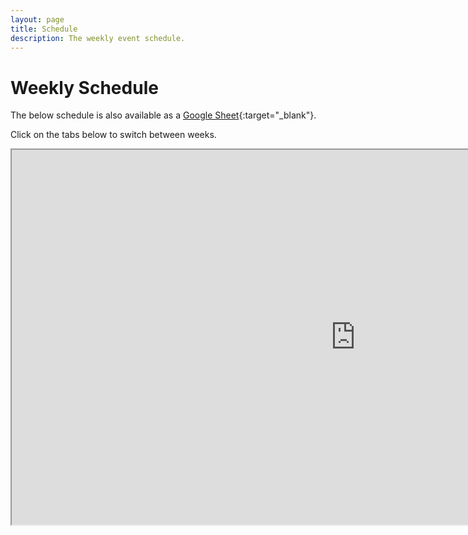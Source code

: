 ```yaml
---
layout: page
title: Schedule
description: The weekly event schedule.
---
```


# Weekly Schedule

The below schedule is also available as a [Google Sheet](https://docs.google.com/spreadsheets/d/1JxJs3GKICAgg9RDqkirgMeBI7uEDZdD2cchVWLakRWY/edit?usp=sharing){:target="_blank"}.

Click on the tabs below to switch between weeks.

<iframe src="https://docs.google.com/spreadsheets/d/e/2PACX-1vQsJ3hH0mhN6M6hdG7g6n76WPiIyB7gK0bfgr7QbmAdE7Oz72v3wPOGg4Ep39GEyVX0eDmY7wyhsO8j/pubhtml?widget=true&amp;headers=false" width=1100 height=600></iframe>

<!--
{% for schedule in site.schedules %}
{{ schedule }}
{% endfor %}
-->

